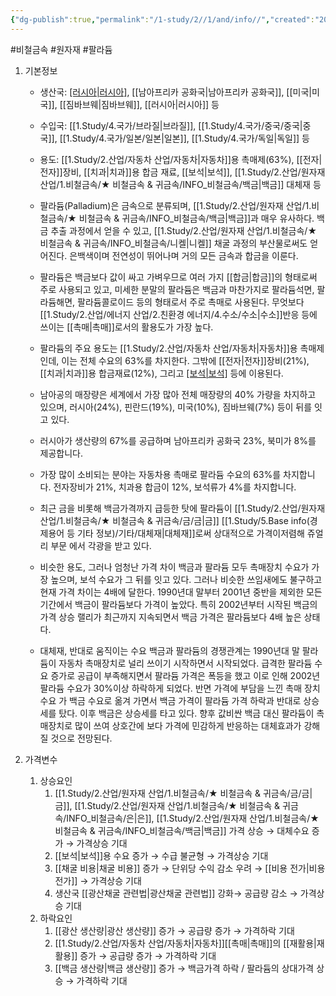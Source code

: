 ```yaml
---
{"dg-publish":true,"permalink":"/1-study/2//1/and/info//","created":"2024-11-20T21:02:28.613+09:00","updated":"2025-07-21T22:39:59.164+09:00"}
---
```


#비철금속  #원자재 #팔라듐 

1. 기본정보

	- 생산국: [[러시아\|러시아]](67%), [[남아프리카 공화국\|남아프리카 공화국]], [[미국\|미국]], [[짐바브웨\|짐바브웨]], [[러시아\|러시아]] 등
	- 수입국:  [[1.Study/4.국가/브라질\|브라질]], [[1.Study/4.국가/중국/중국\|중국]], [[1.Study/4.국가/일본/일본\|일본]], [[1.Study/4.국가/독일\|독일]] 등
	- 용도: [[1.Study/2.산업/자동차 산업/자동차\|자동차]]용 촉매제(63%), [[전자\|전자]]장비, [[치과\|치과]]용 합금 재료, [[보석\|보석]], [[1.Study/2.산업/원자재 산업/1.비철금속/★ 비철금속 & 귀금속/INFO_비철금속/백금\|백금]] 대체재 등

	- 팔라듐(Palladium)은 금속으로 분류되며, [[1.Study/2.산업/원자재 산업/1.비철금속/★ 비철금속 & 귀금속/INFO_비철금속/백금\|백금]]과 매우 유사하다. 백금 추출 과정에서 얻을 수 있고, [[1.Study/2.산업/원자재 산업/1.비철금속/★ 비철금속 & 귀금속/INFO_비철금속/니켈\|니켈]] 채굴 과정의 부산물로써도 얻어진다. 은백색이며 전연성이 뛰어나며 거의 모든 금속과 합금을 이룬다. 
	- 팔라듐은 백금보다 값이 싸고 가벼우므로 여러 가지 [[합금\|합금]]의 형태로써 주로 사용되고 있고, 미세한 분말의 팔라듐은 백금과 마찬가지로 팔라듐석면, 팔라듐해면, 팔라듐콜로이드 등의 형태로서 주로 촉매로 사용된다. 무엇보다 [[1.Study/2.산업/에너지 산업/2.친환경 에너지/4.수소/수소\|수소]]반응 등에 쓰이는 [[촉매\|촉매]]로서의 활용도가 가장 높다. 
	- 팔라듐의 주요 용도는 [[1.Study/2.산업/자동차 산업/자동차\|자동차]]용 촉매제인데, 이는 전체 수요의 63%를 차지한다. 그밖에 [[전자\|전자]]장비(21%), [[치과\|치과]]용 합금재료(12%), 그리고 [[보석\|보석]](4%) 등에 이용된다. 
	- 남아공의 매장량은 세계에서 가장 많아 전체 매장량의 40% 가량을 차지하고 있으며, 러시아(24%), 핀란드(19%), 미국(10%), 짐바브웨(7%) 등이 뒤를 잇고 있다.
	- 러시아가 생산량의 67%를 공급하며 남아프리카 공화국 23%, 북미가 8%를 제공합니다.
	- 가장 많이 소비되는 분야는 자동차용 촉매로 팔라듐 수요의 63%를 차지합니다. 전자장비가 21%, 치과용 합금이 12%, 보석류가 4%를 차지합니다.
	- 최근 금을 비롯해 백금가격까지 급등한 탓에 팔라듐이 [[1.Study/2.산업/원자재 산업/1.비철금속/★ 비철금속 & 귀금속/금/금\|금]] [[1.Study/5.Base info(경제용어 등 기타 정보)/기타/대체재\|대체재]]로써 상대적으로 가격이저렴해 쥬얼리 부문 에서 각광을 받고 있다. 
	- 비슷한 용도, 그러나 엄청난 가격 차이 백금과 팔라듐 모두 촉매장치 수요가 가장 높으며, 보석 수요가 그 뒤를 잇고 있다. 그러나 비슷한 쓰임새에도 불구하고 현재 가격 차이는 4배에 달한다. 1990년대 말부터 2001년 중반을 제외한 모든 기간에서 백금이 팔라듐보다 가격이 높았다. 특히 2002년부터 시작된 백금의 가격 상승 랠리가 최근까지 지속되면서 백금 가격은 팔라듐보다 4배 높은 상태다. 
	- 대체재, 반대로 움직이는 수요 백금과 팔라듐의 경쟁관계는 1990년대 말 팔라듐이 자동차 촉매장치로 널리 쓰이기 시작하면서 시작되었다. 급격한 팔라듐 수요 증가로 공급이 부족해지면서 팔라듐 가격은 폭등을 했고 이로 인해 2002년 팔라듐 수요가 30%이상 하락하게 되었다. 반면 가격에 부담을 느낀 촉매 장치 수요 가 백금 수요로 옮겨 가면서 백금 가격이 팔라듐 가격 하락과 반대로 상승세를 탔다. 이후 백금은 상승세를 타고 있다. 향후 값비싼 백금 대신 팔라듐이 촉매장치로 많이 쓰여 상호간에 보다 가격에 민감하게 반응하는 대체효과가 강해질 것으로 전망된다.

2. 가격변수
	1. 상승요인
		1. [[1.Study/2.산업/원자재 산업/1.비철금속/★ 비철금속 & 귀금속/금/금\|금]], [[1.Study/2.산업/원자재 산업/1.비철금속/★ 비철금속 & 귀금속/INFO_비철금속/은\|은]], [[1.Study/2.산업/원자재 산업/1.비철금속/★ 비철금속 & 귀금속/INFO_비철금속/백금\|백금]] 가격 상승 → 대체수요 증가 → 가격상승 기대
		2.  [[보석\|보석]]용 수요 증가 → 수급 불균형 → 가격상승 기대
		3. [[채굴 비용\|채굴 비용]] 증가 → 단위당 수익 감소 우려 → [[비용 전가\|비용 전가]] → 가격상승 기대 
		4. 생산국 [[광산채굴 관련법\|광산채굴 관련법]] 강화→ 공급량 감소 → 가격상승 기대
	2. 하락요인
		1. [[광산 생산량\|광산 생산량]] 증가 → 공급량 증가 → 가격하락 기대
		2. [[1.Study/2.산업/자동차 산업/자동차\|자동차]][[촉매\|촉매]]의 [[재활용\|재활용]] 증가 → 공급량 증가 → 가격하락 기대
		3. [[백금 생산량\|백금 생산량]] 증가 → 백금가격 하락 / 팔라듐의 상대가격 상승 → 가격하락 기대